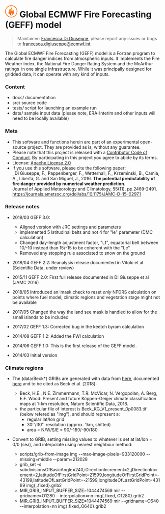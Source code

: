# ![Logo](docs/geff-logo.png) Global ECMWF Fire Forecasting (GEFF) model

> Maintainer: [Francesca Di Giuseppe](https://www.ecmwf.int/en/about/who-we-are/staff-profiles/francesca-di-giuseppe), please report any issues or bugs to francesca.digiuseppe@ecmwf.int.

The Global ECMWF Fire Forecasting (GEFF) model is a Fortran program to calculate fire danger indices from atmospheric inputs.
It implements the Fire Weather Index, the National Fire Danger Rating System and the McArthur ratings in one single infrastructure.
While it was principally designed for gridded data, it can operate with any kind of inputs.

### Content

- docs/ documentation
- src/ source code
- tests/ script for launching an example run
- data/ sample input data (please note, ERA-Interim and other inputs will need to be locally available)

### Meta

- This software and functions herein are part of an experimental open-source project. They are provided as is, without any guarantee.
- Please note that this project is released with a [Contributor Code of Conduct](CONDUCT.md). By participating in this project you agree to abide by its terms.
- License: [Apache License 2.0](LICENSE)
- If you use this software, please cite the following paper:<br/>
  _Di Giuseppe, F., Pappenberger, F., Wetterhall, F., Krzeminski, B., Camia, A., Libertá, G. and San Miguel, J., 2016.
  **The potential predictability of fire danger provided by numerical weather prediction**.<br/>
  Journal of Applied Meteorology and Climatology, 55(11), pp.2469-2491. https://journals.ametsoc.org/doi/abs/10.1175/JAMC-D-15-0297.1

### Release notes

* 2019/03 GEFF 3.0:

  * Aligned version with JRC settings and parameters
  * implemented 5 latitudinal belts and not 4 for "le" parameter (DMC calculation)
  * Changed day-length adjustment factor, "Lf", equatorial belt between 10/-10 instead than 15/-15 to be coherent with the "Le"
  * Removed any stopping rule associated to snow on the ground

* 2018/04 GEFF 2.2: Reanalysis release documented in Vitolo et al (Scientific Data, under review)

* 2015/11 GEFF 2.0: First full release documented in Di Giuseppe et al (JAMC 2016)

* 2018/05 Introduced an lmask check to reset *only* NFDRS calculation on points where fuel model, climatic regions and vegetation stage might not be available

* 2017/05 Changed the way the land see mask is handled to allow for the small islands to be included

* 2017/02 GEFF 1.3: Corrected bug in the keetch byram calculation

* 2014/08 GEFF 1.2: Added the FWI calculation

* 2014/06 GEFF 1.0: This is the first release of the GEFF model.

* 2014/03 Initial version


### Climate regions

* The (data/Beck*) GRIBs are generated with data from [here](www.gloh2o.org/koppen), documented [here](https://www.nature.com/articles/sdata2018214) and to be cited as Beck et al. [2018]:
  - Beck, H.E., N.E. Zimmermann, T.R. McVicar, N. Vergopolan, A. Berg, E.F. Wood: Present and future Köppen-Geiger climate classification maps at 1-km resolution, Nature Scientific Data, 2018.
  - the particular file of interest is Beck_KG_V1_present_0p0083.tif (below refered as "img"), and should represent a:
    - regular lat/lon grid
    - 30''/30'' resolution (approx. 1km, shifted)
    - area = N/W/S/E = 90/-180/-90/180

* Convert to GRIB, setting missing values to whatever is set at lat/lon = 0/0 (sea), and interpolate using nearest neighbour method:
  - scripts/grib-from-image img --max-image-pixels=933120000 --missing=middle --param=212028
  - grib_set -s subdivisionsOfBasicAngle=240,iDirectionIncrement=2,jDirectionIncrement=2,latitudeOfFirstGridPoint=21599,longitudeOfFirstGridPoint=-43199,latitudeOfLastGridPoint=-21599,longitudeOfLastGridPoint=43199 img{,.fixed}.grib2
  - MIR_GRIB_INPUT_BUFFER_SIZE=1044474569 mir --gridname=O1280 --interpolation=nn img{.fixed,.O1280}.grib2
  - MIR_GRIB_INPUT_BUFFER_SIZE=1044474569 mir --gridname=O640 --interpolation=nn img{.fixed,.O640}.grib2

